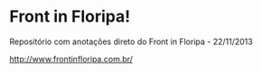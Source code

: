 Front in Floripa!
================

Repositório com anotações direto do Front in Floripa - 22/11/2013

http://www.frontinfloripa.com.br/

